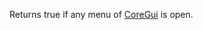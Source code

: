 Returns true if any menu of [CoreGui](https://developer.roblox.com/en-us/api-reference/class/CoreGui) is open.